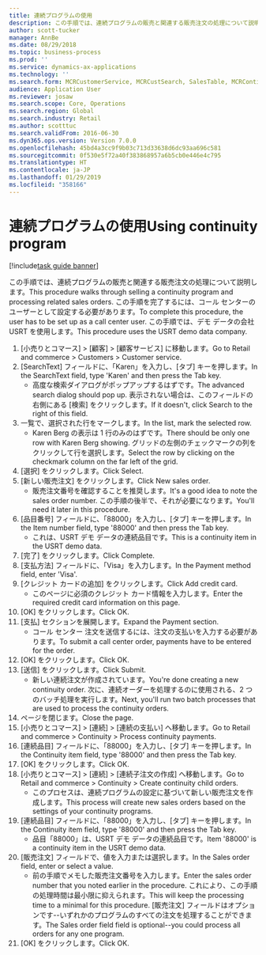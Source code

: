 ```yaml
---
title: 連続プログラムの使用
description: この手順では、連続プログラムの販売と関連する販売注文の処理について説明します。
author: scott-tucker
manager: AnnBe
ms.date: 08/29/2018
ms.topic: business-process
ms.prod: ''
ms.service: dynamics-ax-applications
ms.technology: ''
ms.search.form: MCRCustomerService, MCRCustSearch, SalesTable, MCRContinuityCustInfo, MCRCustPaymLookup, CreditCardTokenization, CreditCardLookup, MCRSalesOrderRecap
audience: Application User
ms.reviewer: josaw
ms.search.scope: Core, Operations
ms.search.region: Global
ms.search.industry: Retail
ms.author: scotttuc
ms.search.validFrom: 2016-06-30
ms.dyn365.ops.version: Version 7.0.0
ms.openlocfilehash: 45bd4a3cc9f9b03c713d33638d6dc93aa696c581
ms.sourcegitcommit: 0f530e5f72a40f383868957a6b5cb0e446e4c795
ms.translationtype: HT
ms.contentlocale: ja-JP
ms.lasthandoff: 01/29/2019
ms.locfileid: "358166"
---
```

# <a name="using-continuity-program"></a><span data-ttu-id="8fac9-103">連続プログラムの使用</span><span class="sxs-lookup"><span data-stu-id="8fac9-103">Using continuity program</span></span>

[!include[task guide banner](../includes/task-guide-banner.md)]

<span data-ttu-id="8fac9-104">この手順では、連続プログラムの販売と関連する販売注文の処理について説明します。</span><span class="sxs-lookup"><span data-stu-id="8fac9-104">This procedure walks through selling a continuity program and processing related sales orders.</span></span> <span data-ttu-id="8fac9-105">この手順を完了するには、コール センターのユーザーとして設定する必要があります。</span><span class="sxs-lookup"><span data-stu-id="8fac9-105">To complete this procedure, the user has to be set up as a call center user.</span></span> <span data-ttu-id="8fac9-106">この手順では、デモ データの会社 USRT を使用します。</span><span class="sxs-lookup"><span data-stu-id="8fac9-106">This procedure uses the USRT demo data company.</span></span>

1. <span data-ttu-id="8fac9-107">[小売りとコマース] > [顧客] > [顧客サービス] に移動します。</span><span class="sxs-lookup"><span data-stu-id="8fac9-107">Go to Retail and commerce > Customers > Customer service.</span></span>
2. <span data-ttu-id="8fac9-108">[SearchText] フィールドに、「Karen」を入力し、[タブ] キーを押します。</span><span class="sxs-lookup"><span data-stu-id="8fac9-108">In the SearchText field, type 'Karen' and then press the Tab key.</span></span>
    * <span data-ttu-id="8fac9-109">高度な検索ダイアログがポップアップするはずです。</span><span class="sxs-lookup"><span data-stu-id="8fac9-109">The advanced search dialog should pop up.</span></span> <span data-ttu-id="8fac9-110">表示されない場合は、このフィールドの右側にある [検索] をクリックします。</span><span class="sxs-lookup"><span data-stu-id="8fac9-110">If it doesn't, click Search to the right of this field.</span></span>  
3. <span data-ttu-id="8fac9-111">一覧で、選択された行をマークします。</span><span class="sxs-lookup"><span data-stu-id="8fac9-111">In the list, mark the selected row.</span></span>
    * <span data-ttu-id="8fac9-112">Karen Berg の表示は 1 行のみのはずです。</span><span class="sxs-lookup"><span data-stu-id="8fac9-112">There should be only one row with Karen Berg showing.</span></span> <span data-ttu-id="8fac9-113">グリッドの左側のチェックマークの列をクリックして行を選択します。</span><span class="sxs-lookup"><span data-stu-id="8fac9-113">Select the row by clicking on the checkmark column on the far left of the grid.</span></span>  
4. <span data-ttu-id="8fac9-114">[選択] をクリックします。</span><span class="sxs-lookup"><span data-stu-id="8fac9-114">Click Select.</span></span>
5. <span data-ttu-id="8fac9-115">[新しい販売注文] をクリックします。</span><span class="sxs-lookup"><span data-stu-id="8fac9-115">Click New sales order.</span></span>
    * <span data-ttu-id="8fac9-116">販売注文番号を確認することを推奨します。</span><span class="sxs-lookup"><span data-stu-id="8fac9-116">It's a good idea to note the sales order number.</span></span> <span data-ttu-id="8fac9-117">この手順の後半で、それが必要になります。</span><span class="sxs-lookup"><span data-stu-id="8fac9-117">You'll need it later in this procedure.</span></span>  
6. <span data-ttu-id="8fac9-118">[品目番号] フィールドに、「88000」を入力し、[タブ] キーを押します。</span><span class="sxs-lookup"><span data-stu-id="8fac9-118">In the Item number field, type '88000' and then press the Tab key.</span></span>
    * <span data-ttu-id="8fac9-119">これは、USRT デモ データの連続品目です。</span><span class="sxs-lookup"><span data-stu-id="8fac9-119">This is a continuity item in the USRT demo data.</span></span>  
7. <span data-ttu-id="8fac9-120">[完了] をクリックします。</span><span class="sxs-lookup"><span data-stu-id="8fac9-120">Click Complete.</span></span>
8. <span data-ttu-id="8fac9-121">[支払方法] フィールドに、「Visa」を入力します。</span><span class="sxs-lookup"><span data-stu-id="8fac9-121">In the Payment method field, enter 'Visa'.</span></span>
9. <span data-ttu-id="8fac9-122">[クレジット カードの追加] をクリックします。</span><span class="sxs-lookup"><span data-stu-id="8fac9-122">Click Add credit card.</span></span>
    * <span data-ttu-id="8fac9-123">このページに必須のクレジット カード情報を入力します。</span><span class="sxs-lookup"><span data-stu-id="8fac9-123">Enter the required credit card information on this page.</span></span>  
10. <span data-ttu-id="8fac9-124">[OK] をクリックします。</span><span class="sxs-lookup"><span data-stu-id="8fac9-124">Click OK.</span></span>
11. <span data-ttu-id="8fac9-125">[支払] セクションを展開します。</span><span class="sxs-lookup"><span data-stu-id="8fac9-125">Expand the Payment section.</span></span>
    * <span data-ttu-id="8fac9-126">コール センター 注文を送信するには、注文の支払いを入力する必要があります。</span><span class="sxs-lookup"><span data-stu-id="8fac9-126">To submit a call center order, payments have to be entered for the order.</span></span>  
12. <span data-ttu-id="8fac9-127">[OK] をクリックします。</span><span class="sxs-lookup"><span data-stu-id="8fac9-127">Click OK.</span></span>
13. <span data-ttu-id="8fac9-128">[送信] をクリックします。</span><span class="sxs-lookup"><span data-stu-id="8fac9-128">Click Submit.</span></span>
    * <span data-ttu-id="8fac9-129">新しい連続注文が作成されています。</span><span class="sxs-lookup"><span data-stu-id="8fac9-129">You're done creating a new continuity order.</span></span> <span data-ttu-id="8fac9-130">次に、連続オーダーを処理するのに使用される、2 つのバッチ処理を実行します。</span><span class="sxs-lookup"><span data-stu-id="8fac9-130">Next, you'll run two batch processes that are used to process the continuity orders.</span></span>  
14. <span data-ttu-id="8fac9-131">ページを閉じます。</span><span class="sxs-lookup"><span data-stu-id="8fac9-131">Close the page.</span></span>
15. <span data-ttu-id="8fac9-132">[小売りとコマース] > [連続] > [連続の支払い] へ移動します。</span><span class="sxs-lookup"><span data-stu-id="8fac9-132">Go to Retail and commerce > Continuity > Process continuity payments.</span></span>
16. <span data-ttu-id="8fac9-133">[連続品目] フィールドに、「88000」を入力し、[タブ] キーを押します。</span><span class="sxs-lookup"><span data-stu-id="8fac9-133">In the Continuity item field, type '88000' and then press the Tab key.</span></span>
17. <span data-ttu-id="8fac9-134">[OK] をクリックします。</span><span class="sxs-lookup"><span data-stu-id="8fac9-134">Click OK.</span></span>
18. <span data-ttu-id="8fac9-135">[小売りとコマース] > [連続] > [連続子注文の作成] へ移動します。</span><span class="sxs-lookup"><span data-stu-id="8fac9-135">Go to Retail and commerce > Continuity > Create continuity child orders.</span></span>
    * <span data-ttu-id="8fac9-136">このプロセスは、連続プログラムの設定に基づいて新しい販売注文を作成します。</span><span class="sxs-lookup"><span data-stu-id="8fac9-136">This process will create new sales orders based on the settings of your continuity programs.</span></span>  
19. <span data-ttu-id="8fac9-137">[連続品目] フィールドに、「88000」を入力し、[タブ] キーを押します。</span><span class="sxs-lookup"><span data-stu-id="8fac9-137">In the Continuity item field, type '88000' and then press the Tab key.</span></span>
    * <span data-ttu-id="8fac9-138">品目「88000」は、USRT デモ データの連続品目です。</span><span class="sxs-lookup"><span data-stu-id="8fac9-138">Item '88000' is a continuity item in the USRT demo data.</span></span>  
20. <span data-ttu-id="8fac9-139">[販売注文] フィールドで、値を入力または選択します。</span><span class="sxs-lookup"><span data-stu-id="8fac9-139">In the Sales order field, enter or select a value.</span></span>
    * <span data-ttu-id="8fac9-140">前の手順でメモした販売注文番号を入力します。</span><span class="sxs-lookup"><span data-stu-id="8fac9-140">Enter the sales order number that you noted earlier in the procedure.</span></span> <span data-ttu-id="8fac9-141">これにより、この手順の処理時間は最小限に抑えられます。</span><span class="sxs-lookup"><span data-stu-id="8fac9-141">This will keep the processing time to a minimal for this procedure.</span></span> <span data-ttu-id="8fac9-142">[販売注文] フィールドはオプションです--いずれかのプログラムのすべての注文を処理することができます。</span><span class="sxs-lookup"><span data-stu-id="8fac9-142">The Sales order field field is optional--you could process all orders for any one program.</span></span>  
21. <span data-ttu-id="8fac9-143">[OK] をクリックします。</span><span class="sxs-lookup"><span data-stu-id="8fac9-143">Click OK.</span></span>

